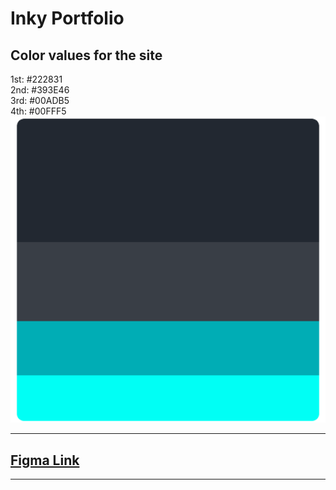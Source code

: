 # Inky Portfolio

## Color values for the site
1st: #222831  
2nd: #393E46  
3rd: #00ADB5  
4th: #00FFF5  
!["Color hex values"](Colors.png "Colow hex values")

---

## [Figma Link](https://www.figma.com/file/JwzNbTSrkUqANbanTMfMYD/My-Portfolio?node-id=0%3A1)

---
